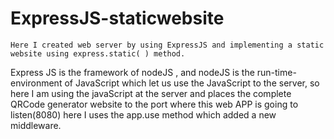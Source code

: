 # ExpressJS-staticwebsite
    Here I created web server by using ExpressJS and implementing a static website using express.static( ) method.
Express JS is the framework of nodeJS , and nodeJS is the run-time-environment of JavaScript which let us use the JavaScript  to the server,
so here I am using the javaScript at the server and places the complete QRCode generator website to the port where this web APP is going to listen(8080)
here I uses the app.use method which added a new middleware.
